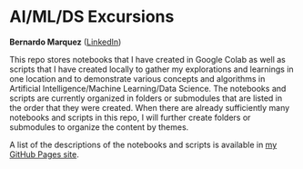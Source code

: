 # AI/ML/DS Excursions 
**Bernardo Marquez** ([LinkedIn](http://www.linkedin.com/in/bernardo-marquez-1266476))

This repo stores notebooks that I have created in Google Colab as well as scripts that I have created locally to gather my explorations and learnings in one location and to demonstrate various concepts and algorithms in Artificial Intelligence/Machine Learning/Data Science. The notebooks and scripts are currently organized in folders or submodules that are listed in the order that they were created. When there are already sufficiently many notebooks and scripts in this repo, I will further create folders or submodules to organize the content by themes.

A list of the descriptions of the notebooks and scripts is available in [my GitHub Pages site](https://bmarquez429.github.io/).
